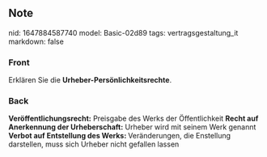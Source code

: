 ## Note
nid: 1647884587740
model: Basic-02d89
tags: vertragsgestaltung_it
markdown: false

### Front
Erklären Sie die <b>Urheber-Persönlichkeitsrechte</b>.

### Back
<b>Veröffentlichungsrecht:</b> Preisgabe des Werks der Öffentlichkeit
<b>Recht auf Anerkennung der Urheberschaft:</b> Urheber wird mit seinem Werk genannt
<b>Verbot auf Entstellung des Werks: </b>Veränderungen, die Enstellung darstellen, muss sich Urheber nicht gefallen lassen
